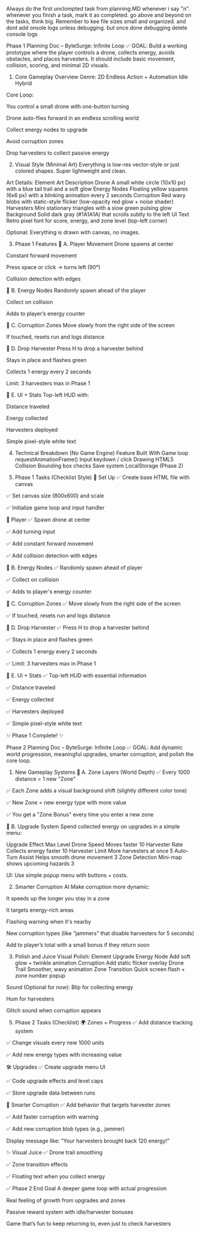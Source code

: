 Always do the first unclompted task from planning.MD whenever i say "n". whenever you finish a task, mark it as completed. go above and beyond on the tasks, think big. Remember to kee file sizes small and organized. and dont add onsole logs unless debugging. but once done debugging delete console logs



Phase 1 Planning Doc – ByteSurge: Infinite Loop
✅ GOAL:
Build a working prototype where the player controls a drone, collects energy, avoids obstacles, and places harvesters. It should include basic movement, collision, scoring, and minimal 2D visuals.

1. Core Gameplay Overview
Genre:
2D Endless Action + Automation Idle Hybrid

Core Loop:

You control a small drone with one-button turning

Drone auto-flies forward in an endless scrolling world

Collect energy nodes to upgrade

Avoid corruption zones

Drop harvesters to collect passive energy

2. Visual Style (Minimal Art)
Everything is low-res vector-style or just colored shapes. Super lightweight and clean.

Art Details:
Element	Art Description
Drone	A small white circle (10x10 px) with a blue tail trail and a soft glow
Energy Nodes	Floating yellow squares (6x6 px) with a blinking animation every 2 seconds
Corruption	Red wavy blobs with static-style flicker (low-opacity red glow + noise shader)
Harvesters	Mini stationary triangles with a slow green pulsing glow
Background	Solid dark gray (#1A1A1A) that scrolls subtly to the left
UI Text	Retro pixel font for score, energy, and zone level (top-left corner)

Optional: Everything is drawn with canvas, no images.

3. Phase 1 Features
🔹 A. Player Movement
Drone spawns at center

Constant forward movement

Press space or click → turns left (90°)

Collision detection with edges

🔹 B. Energy Nodes
Randomly spawn ahead of the player

Collect on collision

Adds to player’s energy counter

🔹 C. Corruption Zones
Move slowly from the right side of the screen

If touched, resets run and logs distance

🔹 D. Drop Harvester
Press H to drop a harvester behind

Stays in place and flashes green

Collects 1 energy every 2 seconds

Limit: 3 harvesters max in Phase 1

🔹 E. UI + Stats
Top-left HUD with:

Distance traveled

Energy collected

Harvesters deployed

Simple pixel-style white text

4. Technical Breakdown (No Game Engine)
Feature	Built With
Game loop	requestAnimationFrame()
Input	keydown / click
Drawing	HTML5 <canvas>
Collision	Bounding box checks
Save system	LocalStorage (Phase 2)

5. Phase 1 Tasks (Checklist Style)
🧱 Set Up
✅ Create base HTML file with canvas

✅ Set canvas size (800x600) and scale

✅ Initialize game loop and input handler

🚀 Player
✅ Spawn drone at center

✅ Add turning input

✅ Add constant forward movement

✅ Add collision detection with edges

🔹 B. Energy Nodes
✅ Randomly spawn ahead of player

✅ Collect on collision

✅ Adds to player's energy counter

🔹 C. Corruption Zones
✅ Move slowly from the right side of the screen

✅ If touched, resets run and logs distance

🔹 D. Drop Harvester
✅ Press H to drop a harvester behind

✅ Stays in place and flashes green

✅ Collects 1 energy every 2 seconds

✅ Limit: 3 harvesters max in Phase 1

🔹 E. UI + Stats
✅ Top-left HUD with essential information

✅ Distance traveled

✅ Energy collected

✅ Harvesters deployed

✅ Simple pixel-style white text

✨ Phase 1 Complete! ✨

Phase 2 Planning Doc – ByteSurge: Infinite Loop
✅ GOAL:
Add dynamic world progression, meaningful upgrades, smarter corruption, and polish the core loop.

1. New Gameplay Systems
🔹 A. Zone Layers (World Depth)
✅ Every 1000 distance = 1 new "Zone"

✅ Each Zone adds a visual background shift (slightly different color tone)

✅ New Zone = new energy type with more value

✅ You get a "Zone Bonus" every time you enter a new zone

🔹 B. Upgrade System
Spend collected energy on upgrades in a simple menu:

Upgrade	Effect	Max Level
Drone Speed	Moves faster	10
Harvester Rate	Collects energy faster	10
Harvester Limit	More harvesters at once	5
Auto-Turn Assist	Helps smooth drone movement	3
Zone Detection	Mini-map shows upcoming hazards	3

UI: Use simple popup menu with buttons + costs.

2. Smarter Corruption AI
Make corruption more dynamic:

It speeds up the longer you stay in a zone

It targets energy-rich areas

Flashing warning when it's nearby

New corruption types (like “jammers” that disable harvesters for 5 seconds)








Add to player’s total with a small bonus if they return soon



3. Polish and Juice
Visual Polish:
Element	Upgrade
Energy Node	Add soft glow + twinkle animation
Corruption	Add static flicker overlay
Drone Trail	Smoother, wavy animation
Zone Transition	Quick screen flash + zone number popup

Sound (Optional for now):
Blip for collecting energy

Hum for harvesters

Glitch sound when corruption appears

5. Phase 2 Tasks (Checklist)
🌍 Zones + Progress
✅ Add distance tracking system

✅ Change visuals every new 1000 units

✅ Add new energy types with increasing value

🛠️ Upgrades
✅ Create upgrade menu UI

✅ Code upgrade effects and level caps

✅ Store upgrade data between runs

👾 Smarter Corruption
✅ Add behavior that targets harvester zones

✅ Add faster corruption with warning

✅ Add new corruption blob types (e.g., jammer)






 Display message like: “Your harvesters brought back 120 energy!”

✨ Visual Juice
 ✅ Drone trail smoothing

 ✅ Zone transition effects

 ✅ Floating text when you collect energy

✅ Phase 2 End Goal
A deeper game loop with actual progression

Real feeling of growth from upgrades and zones

Passive reward system with idle/harvester bonuses

Game that’s fun to keep returning to, even just to check harvesters